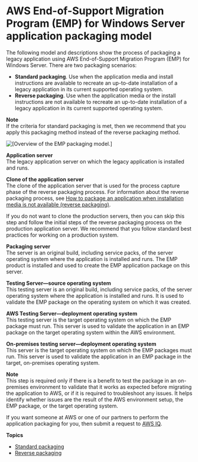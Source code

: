 # AWS End\-of\-Support Migration Program \(EMP\) for Windows Server application packaging model<a name="emp-packaging-model"></a>

The following model and descriptions show the process of packaging a legacy application using AWS End\-of\-Support Migration Program \(EMP\) for Windows Server\. There are two packaging scenarios:
+ **Standard packaging**\. Use when the application media and install instructions are available to recreate an up\-to\-date installation of a legacy application in its current supported operating system\.
+ **Reverse packaging**\. Use when the application media or the install instructions are not available to recreate an up\-to\-date installation of a legacy application in its current supported operating system\. 

**Note**  
If the criteria for standard packaging is met, then we recommend that you apply this packaging method instead of the reverse packaging method\. 

![\[Overview of the EMP packaging model.\]](http://docs.aws.amazon.com/emp/latest/userguide/images/emp-application-packaging-model-2.png)

**Application server**  
The legacy application server on which the legacy application is installed and runs\.

**Clone of the application server**  
The clone of the application server that is used for the process capture phase of the reverse packaging process\. For information about the reverse packaging process, see [How to package an application when installation media is not available \(reverse packaging\)](emp-getting-started-packaging-no-media.md)\.

If you do not want to clone the production servers, then you can skip this step and follow the initial steps of the reverse packaging process on the production application server\. We recommend that you follow standard best practices for working on a production system\.

**Packaging server**  
The server is an original build, including service packs, of the server operating system where the application is installed and runs\. The EMP product is installed and used to create the EMP application package on this server\. 

**Testing Server—source operating system**  
This testing server is an original build, including service packs, of the server operating system where the application is installed and runs\. It is used to validate the EMP package on the operating system on which it was created\.

**AWS Testing Server—deployment operating system**  
This testing server is the target operating system on which the EMP package must run\. This server is used to validate the application in an EMP package on the target operating system within the AWS environment\.

**On\-premises testing server—deployment operating system**  
This server is the target operating system on which the EMP packages must run\. This server is used to validate the application in an EMP package in the target, on\-premises operating system\.

**Note**  
This step is required only if there is a benefit to test the package in an on\-premises environment to validate that it works as expected before migrating the application to AWS, or if it is required to troubleshoot any issues\. It helps identify whether issues are the result of the AWS environment setup, the EMP package, or the target operating system\.

If you want someone at AWS or one of our partners to perform the application packaging for you, then submit a request to [AWS IQ](https://iq.aws.amazon.com/?utm=docs)\.

**Topics**
+ [Standard packaging](emp-getting-started-packaging-media.md)
+ [Reverse packaging](emp-getting-started-packaging-no-media.md)